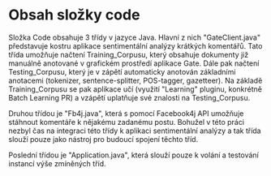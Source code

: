 Obsah složky code
================
Složka Code obsahuje 3 třídy v jazyce Java. Hlavní z nich "GateClient.java" představuje kostru aplikace sentimentální analýzy krátkých komentářů. Tato třída umožňuje načtení Training\_Corpusu, který obsahuje dokumenty již manuálně anotované v grafickém prostředí aplikace Gate. Dále pak načtení Testing\_Corpusu, který je v zápětí automaticky anotován základními anotacemi (tokenizer, sentence-splitter, POS-tagger, gazetteer). Na základě Training\_Corpusu se pak aplikace učí (využití "Learning" pluginu, konkrétně Batch Learning PR) a vzápětí uplatňuje své znalosti na Testing\_Corpusu. 

Druhou třídou je "Fb4j.java", která s pomocí Facebook4j API umožňuje stáhnout komentáře k nějakému zadanému postu. Bohužel v této práci nezbyl čas na integraci této třídy k aplikaci sentimentální analýzy a tak třída slouží pouze jako nástroj pro budoucí spojení těchto tříd. 

Poslední třídou je "Application.java", která slouží pouze k volání a testování instancí výše zmíněných tříd. 
